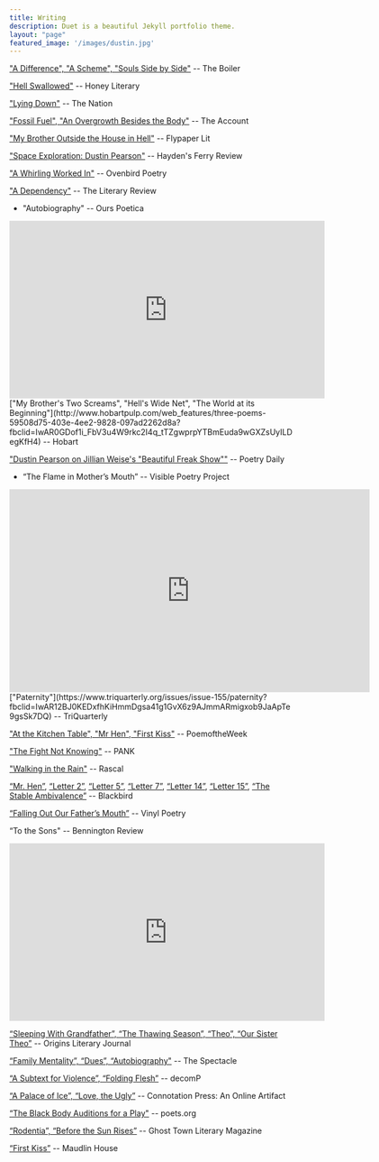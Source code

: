 ```yaml
---
title: Writing
description: Duet is a beautiful Jekyll portfolio theme.
layout: "page"
featured_image: '/images/dustin.jpg'
---
```

["A Difference", "A Scheme", "Souls Side by Side"](https://theboilerjournal.com/2021/02/13/dustin-pearson/) -- The Boiler

["Hell Swallowed"](https://honeyliterary.com/2021/01/21/dustin-pearson/) -- Honey Literary

["Lying Down"](https://www.thenation.com/article/culture/lying-down/) -- The Nation 

["Fossil Fuel", "An Overgrowth Besides the Body"](https://theaccountmagazine.com/article/pearson-20) -- The Account

["My Brother Outside the House in Hell"](http://www.flypaperlit.com/poetry/my-brother-outside-the-house-in-hell-by-dustin-pearson) -- Flypaper Lit

["Space Exploration: Dustin Pearson"](http://haydensferryreview.com/blog/2020/2/9/space-exploration-dustin-pearson) -- Hayden's Ferry Review

["A Whirling Worked In"](https://ovenbirdpoetry.com/a-whirling-worked-in/) -- Ovenbird Poetry 

["A Dependency"](https://www.theliteraryreview.org/poetry-2/a-dependency/) -- The Literary Review

- "Autobiography" -- Ours Poetica 
<iframe width="560" height="315" src="https://www.youtube.com/embed/Wyia4HHFC4c" frameborder="0" allow="accelerometer; autoplay; encrypted-media; gyroscope; picture-in-picture" allowfullscreen></iframe>
["My Brother's Two Screams", "Hell's Wide Net", "The World at its Beginning"](http://www.hobartpulp.com/web_features/three-poems-59508d75-403e-4ee2-9828-097ad2262d8a?fbclid=IwAR0GDof1i_FbV3u4W9rkc2I4q_tTZgwprpYTBmEuda9wGXZsUyILDegKfH4) -- Hobart

["Dustin Pearson on Jillian Weise's "Beautiful Freak Show""](https://poems.com/features/what-sparks-poetry/dustin-pearson-on-jillian-weises-beautiful-freak-show/?fbclid=IwAR3XOfI1uRFnLGspraxllbkn8RLxiTPkKFsnYpxvokxSyrJMS12lTVCsHuo) -- Poetry Daily

- “The Flame in Mother’s Mouth” -- Visible Poetry Project
<iframe src="https://player.vimeo.com/video/329790913" width="640" height="360" frameborder="0" allow="autoplay; fullscreen" allowfullscreen></iframe>
["Paternity"](https://www.triquarterly.org/issues/issue-155/paternity?fbclid=IwAR12BJ0KEDxfhKiHmmDgsa41g1GvX6z9AJmmARmigxob9JaApTe9gsSk7DQ) -- TriQuarterly

["At the Kitchen Table", "Mr Hen", "First Kiss"](https://www.poemoftheweek.com/dustinpearson?fbclid=IwAR3K4j1sBWn83yF5OIi0neQuIHmhkx0thrbt6KU9bF2E2qL7memqsMG8n0g) -- PoemoftheWeek

["The Fight Not Knowing"](https://pankmagazine.com/piece/fight-not-knowing/) -- PANK

["Walking in the Rain"](http://rascaljournal.com/addie/walking-in-the-rain/) -- Rascal

[“Mr. Hen”](https://blackbird.vcu.edu/v16n1/poetry/pearson-d/hen-page.shtml), [“Letter 2”](https://blackbird.vcu.edu/v16n1/poetry/pearson-d/letter2-page.shtml), [“Letter 5”](https://blackbird.vcu.edu/v16n1/poetry/pearson-d/letter5-page.shtml), [“Letter 7”](https://blackbird.vcu.edu/v16n1/poetry/pearson-d/letter7-page.shtml), [“Letter 14”](https://blackbird.vcu.edu/v16n1/poetry/pearson-d/letter14-page.shtml), [“Letter 15”](https://blackbird.vcu.edu/v16n1/poetry/pearson-d/letter15-page.shtml), [“The Stable Ambivalence”](https://blackbird.vcu.edu/v16n1/features/tracking-the-muse/pearson_page.shtml) -- Blackbird

[“Falling Out Our Father’s Mouth”](http://vinylpoetryandprose.com/2017/03/dustin-pearson/) -- Vinyl Poetry

“To the Sons"  -- Bennington Review
<iframe width="560" height="315" src="https://www.youtube.com/embed/fBcA-oRiu-k" frameborder="0" allow="accelerometer; autoplay; encrypted-media; gyroscope; picture-in-picture" allowfullscreen></iframe>

[“Sleeping With Grandfather”, “The Thawing Season”, “Theo”, “Our Sister Theo”](http://www.originsjournal.com/2017/2017/12/29/poems-by-dustin-pearson) -- Origins Literary Journal

[“Family Mentality”, “Dues”, “Autobiography"](https://thespectacle.wustl.edu/?p=567) -- The Spectacle

[“A Subtext for Violence”, “Folding Flesh”](http://www.decompmagazine.com/pearsonpoems.htm) -- decomP

[“A Palace of Ice”, “Love, the Ugly”](https://www.connotationpress.com/hoppenthaler-s-congeries/3039-dustin-pearson-poetry) -- Connotation Press: An Online Artifact

[“The Black Body Auditions for a Play"](https://poets.org/black-body-auditions-play) -- poets.org

[“Rodentia”, “Before the Sun Rises”](http://ghosttownlitmag.com/dustin-pearson/) -- Ghost Town Literary Magazine

[“First Kiss”](https://maudlinhouse.net/first-kiss/) -- Maudlin House
